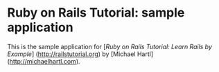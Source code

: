 # Ruby on Rails Tutorial: sample application

This is the sample application for
[*Ruby on Rails Tutorial: Learn Rails by Example*] (http://railstutorial.org)
by [Michael Hartl] (http://michaelhartl.com).
